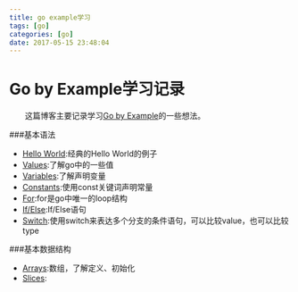 ```yaml
---
title: go example学习
tags: [go]
categories: [go]
date: 2017-05-15 23:48:04
---
```

# Go by Example学习记录
&emsp;&emsp;这篇博客主要记录学习[Go by Example](https://gobyexample.com/)的一些想法。

###基本语法
* [Hello World](https://gobyexample.com/hello-world):经典的Hello World的例子
* [Values](https://gobyexample.com/values):了解go中的一些值
* [Variables](https://gobyexample.com/variables):了解声明变量
* [Constants](https://gobyexample.com/constants):使用const关键词声明常量
* [For](https://gobyexample.com/for):for是go中唯一的loop结构
* [If/Else](https://gobyexample.com/if-else):If/Else语句
* [Switch](https://gobyexample.com/switch):使用switch来表达多个分支的条件语句，可以比较value，也可以比较type

###基本数据结构

* [Arrays](https://gobyexample.com/arrays):数组，了解定义、初始化
* [Slices](https://gobyexample.com/slices):
